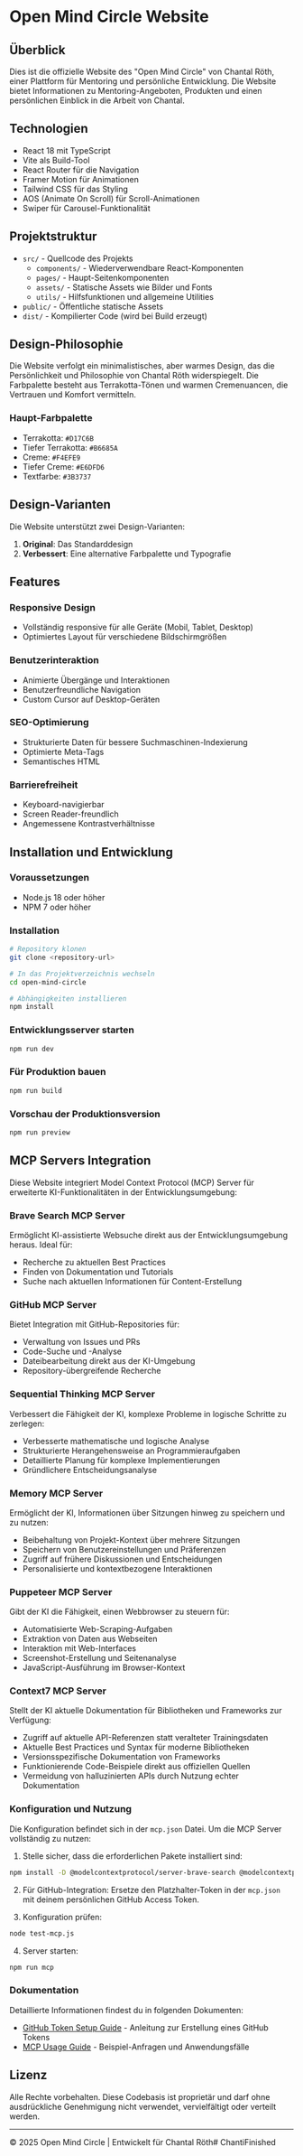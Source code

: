 # Open Mind Circle Website

## Überblick
Dies ist die offizielle Website des "Open Mind Circle" von Chantal Röth, einer Plattform für Mentoring und persönliche Entwicklung. Die Website bietet Informationen zu Mentoring-Angeboten, Produkten und einen persönlichen Einblick in die Arbeit von Chantal.

## Technologien
- React 18 mit TypeScript
- Vite als Build-Tool
- React Router für die Navigation
- Framer Motion für Animationen
- Tailwind CSS für das Styling
- AOS (Animate On Scroll) für Scroll-Animationen
- Swiper für Carousel-Funktionalität

## Projektstruktur
- `src/` - Quellcode des Projekts
  - `components/` - Wiederverwendbare React-Komponenten
  - `pages/` - Haupt-Seitenkomponenten
  - `assets/` - Statische Assets wie Bilder und Fonts
  - `utils/` - Hilfsfunktionen und allgemeine Utilities
- `public/` - Öffentliche statische Assets
- `dist/` - Kompilierter Code (wird bei Build erzeugt)

## Design-Philosophie
Die Website verfolgt ein minimalistisches, aber warmes Design, das die Persönlichkeit und Philosophie von Chantal Röth widerspiegelt. Die Farbpalette besteht aus Terrakotta-Tönen und warmen Cremenuancen, die Vertrauen und Komfort vermitteln.

### Haupt-Farbpalette
- Terrakotta: `#D17C6B`
- Tiefer Terrakotta: `#B6685A`
- Creme: `#F4EFE9`
- Tiefer Creme: `#E6DFD6`
- Textfarbe: `#3B3737`

## Design-Varianten
Die Website unterstützt zwei Design-Varianten:
1. **Original**: Das Standarddesign
2. **Verbessert**: Eine alternative Farbpalette und Typografie

## Features

### Responsive Design
- Vollständig responsive für alle Geräte (Mobil, Tablet, Desktop)
- Optimiertes Layout für verschiedene Bildschirmgrößen

### Benutzerinteraktion
- Animierte Übergänge und Interaktionen
- Benutzerfreundliche Navigation
- Custom Cursor auf Desktop-Geräten

### SEO-Optimierung
- Strukturierte Daten für bessere Suchmaschinen-Indexierung
- Optimierte Meta-Tags
- Semantisches HTML

### Barrierefreiheit
- Keyboard-navigierbar
- Screen Reader-freundlich
- Angemessene Kontrastverhältnisse

## Installation und Entwicklung

### Voraussetzungen
- Node.js 18 oder höher
- NPM 7 oder höher

### Installation
```bash
# Repository klonen
git clone <repository-url>

# In das Projektverzeichnis wechseln
cd open-mind-circle

# Abhängigkeiten installieren
npm install
```

### Entwicklungsserver starten
```bash
npm run dev
```

### Für Produktion bauen
```bash
npm run build
```

### Vorschau der Produktionsversion
```bash
npm run preview
```

## MCP Servers Integration
Diese Website integriert Model Context Protocol (MCP) Server für erweiterte KI-Funktionalitäten in der Entwicklungsumgebung:

### Brave Search MCP Server
Ermöglicht KI-assistierte Websuche direkt aus der Entwicklungsumgebung heraus. Ideal für:
- Recherche zu aktuellen Best Practices
- Finden von Dokumentation und Tutorials
- Suche nach aktuellen Informationen für Content-Erstellung

### GitHub MCP Server
Bietet Integration mit GitHub-Repositories für:
- Verwaltung von Issues und PRs
- Code-Suche und -Analyse
- Dateibearbeitung direkt aus der KI-Umgebung
- Repository-übergreifende Recherche

### Sequential Thinking MCP Server
Verbessert die Fähigkeit der KI, komplexe Probleme in logische Schritte zu zerlegen:
- Verbesserte mathematische und logische Analyse
- Strukturierte Herangehensweise an Programmieraufgaben
- Detaillierte Planung für komplexe Implementierungen
- Gründlichere Entscheidungsanalyse

### Memory MCP Server
Ermöglicht der KI, Informationen über Sitzungen hinweg zu speichern und zu nutzen:
- Beibehaltung von Projekt-Kontext über mehrere Sitzungen
- Speichern von Benutzereinstellungen und Präferenzen
- Zugriff auf frühere Diskussionen und Entscheidungen
- Personalisierte und kontextbezogene Interaktionen

### Puppeteer MCP Server
Gibt der KI die Fähigkeit, einen Webbrowser zu steuern für:
- Automatisierte Web-Scraping-Aufgaben
- Extraktion von Daten aus Webseiten
- Interaktion mit Web-Interfaces
- Screenshot-Erstellung und Seitenanalyse
- JavaScript-Ausführung im Browser-Kontext

### Context7 MCP Server
Stellt der KI aktuelle Dokumentation für Bibliotheken und Frameworks zur Verfügung:
- Zugriff auf aktuelle API-Referenzen statt veralteter Trainingsdaten
- Aktuelle Best Practices und Syntax für moderne Bibliotheken
- Versionsspezifische Dokumentation von Frameworks
- Funktionierende Code-Beispiele direkt aus offiziellen Quellen
- Vermeidung von halluzinierten APIs durch Nutzung echter Dokumentation

### Konfiguration und Nutzung
Die Konfiguration befindet sich in der `mcp.json` Datei. Um die MCP Server vollständig zu nutzen:

1. Stelle sicher, dass die erforderlichen Pakete installiert sind:
```bash
npm install -D @modelcontextprotocol/server-brave-search @modelcontextprotocol/server-github @modelcontextprotocol/server-sequential-thinking @modelcontextprotocol/server-memory @modelcontextprotocol/server-puppeteer @upstash/context7-mcp
```

2. Für GitHub-Integration: Ersetze den Platzhalter-Token in der `mcp.json` mit deinem persönlichen GitHub Access Token.

3. Konfiguration prüfen:
```bash
node test-mcp.js
```

4. Server starten:
```bash
npm run mcp
```

### Dokumentation
Detaillierte Informationen findest du in folgenden Dokumenten:
- [GitHub Token Setup Guide](./github-token-setup.md) - Anleitung zur Erstellung eines GitHub Tokens
- [MCP Usage Guide](./MCP-USAGE-GUIDE.md) - Beispiel-Anfragen und Anwendungsfälle

## Lizenz
Alle Rechte vorbehalten. Diese Codebasis ist proprietär und darf ohne ausdrückliche Genehmigung nicht verwendet, vervielfältigt oder verteilt werden.

---

© 2025 Open Mind Circle | Entwickelt für Chantal Röth# ChantiFinished
